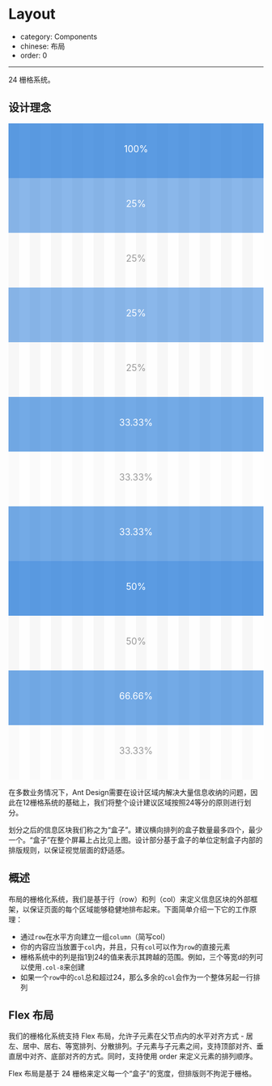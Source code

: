 # Layout

- category: Components
- chinese: 布局
- order: 0

---

24 栅格系统。

## 设计理念

<div class="row demo-row" >
  <div class="col-24 demo-col demo-col-1">
    100%
  </div>
</div>
<div class="row demo-row">
  <div class="col-6 demo-col demo-col-2">
    25%
  </div>
  <div class="col-6 demo-col demo-col-3">
    25%
  </div>
  <div class="col-6 demo-col demo-col-2">
    25%
  </div>
  <div class="col-6 demo-col demo-col-3">
    25%
  </div>
</div>
<div class="row demo-row">
  <div class="col-8 demo-col demo-col-4">
    33.33%
  </div>
  <div class="col-8 demo-col demo-col-5">
    33.33%
  </div>
  <div class="col-8 demo-col demo-col-4">
    33.33%
  </div>
</div>
<div class="row demo-row">
  <div class="col-12 demo-col demo-col-1">
    50%
  </div>
  <div class="col-12 demo-col demo-col-3">
    50%
  </div>
</div>
<div class="row demo-row">
  <div class="col-16 demo-col demo-col-4">
    66.66%
  </div>
  <div class="col-8 demo-col demo-col-5">
    33.33%
  </div>
</div>

在多数业务情况下，Ant Design需要在设计区域内解决大量信息收纳的问题，因此在12栅格系统的基础上，我们将整个设计建议区域按照24等分的原则进行划分。

划分之后的信息区块我们称之为“盒子”。建议横向排列的盒子数量最多四个，最少一个。“盒子”在整个屏幕上占比见上图。设计部分基于盒子的单位定制盒子内部的排版规则，以保证视觉层面的舒适感。

## 概述

布局的栅格化系统，我们是基于行（row）和列（col）来定义信息区块的外部框架，以保证页面的每个区域能够稳健地排布起来。下面简单介绍一下它的工作原理：

* 通过`row`在水平方向建立一组`column`（简写col）
* 你的内容应当放置于`col`内，并且，只有`col`可以作为`row`的直接元素
* 栅格系统中的列是指1到24的值来表示其跨越的范围。例如，三个等宽d的列可以使用`.col-8`来创建
* 如果一个`row`中的`col`总和超过24，那么多余的`col`会作为一个整体另起一行排列

## Flex 布局

我们的栅格化系统支持 Flex 布局，允许子元素在父节点内的水平对齐方式 - 居左、居中、居右、等宽排列、分散排列。子元素与子元素之间，支持顶部对齐、垂直居中对齐、底部对齐的方式。同时，支持使用 order 来定义元素的排列顺序。

Flex 布局是基于 24 栅格来定义每一个“盒子”的宽度，但排版则不拘泥于栅格。

<style>
.demo-row {
    background-image: linear-gradient(90deg, #F5F5F5 4.16666667%, transparent 4.16666667%, transparent 8.33333333%, #F5F5F5 8.33333333%, #F5F5F5 12.5%,  transparent 12.5%, transparent 16.66666667%, #F5F5F5 16.66666667%, #F5F5F5 20.83333333%, transparent 20.83333333%, transparent 25%, #F5F5F5 25%, #F5F5F5 29.16666667%, transparent 29.16666667%, transparent 33.33333333%, #F5F5F5 33.33333333%, #F5F5F5 37.5%, transparent 37.5%, transparent 41.66666667%, #F5F5F5 41.66666667%, #F5F5F5 45.83333333%, transparent 45.83333333%, transparent 50%, #F5F5F5 50%, #F5F5F5 54.16666667%, transparent 54.16666667%, transparent 58.33333333%, #F5F5F5 58.33333333%, #F5F5F5 62.5%, transparent 62.5%, transparent 66.66666667%, #F5F5F5 66.66666667%, #F5F5F5 70.83333333%,  transparent 70.83333333%, transparent 75%, #F5F5F5 75%, #F5F5F5 79.16666667%, transparent 79.16666667%, transparent 83.33333333%, #F5F5F5 83.33333333%, #F5F5F5 87.5%, transparent 87.5%, transparent 91.66666667%, #F5F5F5 91.66666667%, #F5F5F5 95.83333333%, transparent 95.83333333%);
    overflow: hidden;
}
.row-flex {
  background: #F5F5F5;
}

.row div,
.row-flex div {
  padding: 5px 0;
  background: rgba(24, 115, 216, 0.7);
  text-align: center;
  min-height: 28px;
  border: 1px solid rgba(0, 0, 0, 0.1);
  margin-top: 10px;
  margin-bottom: 10px;
  color: #fff;
}

.row .demo-col {
  text-align: center;
  padding: 40px 0;
  color: #fff;
  font-size: 18px;
  border: none;
  margin-top: 0;
  margin-bottom: 0;
}
.row .demo-col-1 {
  background: rgba(24, 115, 216, 0.7);
}
.row .demo-col-2 {
  background: rgba(24, 115, 216, 0.5);
}
.row .demo-col-3 {
  background: rgba(255, 255, 255, 0.2);
  color: #999;
}
.row .demo-col-4 {
  background: rgba(24, 115, 216, 0.6);
}
.row .demo-col-5 {
  background: rgba(255, 255, 255, 0.5);
  color: #999;
}

.hight-100 {
  height: 100px;
}
.hight-50 {
  height: 50px;
}
.hight-120 {
  height: 120px;
}
.hight-80 {
  height: 80px;
}
</style>
